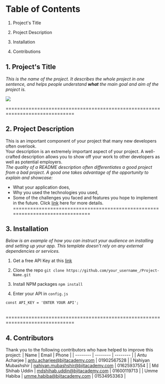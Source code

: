 # Table of Contents

1. Project's Title

2. Project Description

3. Installation

4. Contributions

## 1. Project's Title

*This is the name of the project. It describes the whole project in one sentence, and helps
people understand **what** the main goal and aim of the project is.*

![](https://d2slcw3kip6qmk.cloudfront.net/marketing/blog/2017Q2/project-planning-header@2x.png)

==============================================================================

## 2. Project Description
This is an important component of your project that many new developers often overlook.<br>
Your description is an extremely important aspect of your project. A well-crafted description 
allows you to show off your work to other developers as well as potential employers.<br>
*The quality of a README description often differentiates a good project from a bad project.
A good one takes advantage of the opportunity to explain and showcase:*
* What your application does,
* Why you used the technologies you used,
* Some of the challenges you faced and features you hope to implement in the future.
Click [link](https://bjitacademy.com/) here for more details.
==============================================================================

## 3. Installation
_Below is an example of how you can instruct your audience on installing and setting up your
app. This template doesn't rely on any external dependencies or services._
1. Get a free API Key at this [link](https://bjitacademy.com/)

2. Clone the repo 
`git clone https://github.com/your_username_/Project-Name.git`

3. Install NPM packages `npm install`

4. Enter your API in `config.js`
```
const API_KEY = 'ENTER YOUR API';
```
<br>
==============================================================================

## 4. Contributors
Thank you to the following contributors who have helped to improve this project:
| Name | Email | Phone |
| -------- | -------- | -------- |
| Antu Acharjee | antu.acharjee@bjitacademy.com  | 01902567528 |
| Nahiyan Mubashshir | nahiyan.mubashshir@bjitacademy.com | 01625937554 |
| Md Shihab Uddin | mdshihab.uddin@bjitacademy.com | 01600119713 |
| Umme Habiba | umme.habiba@bjitacademy.com | 01534953363 |
